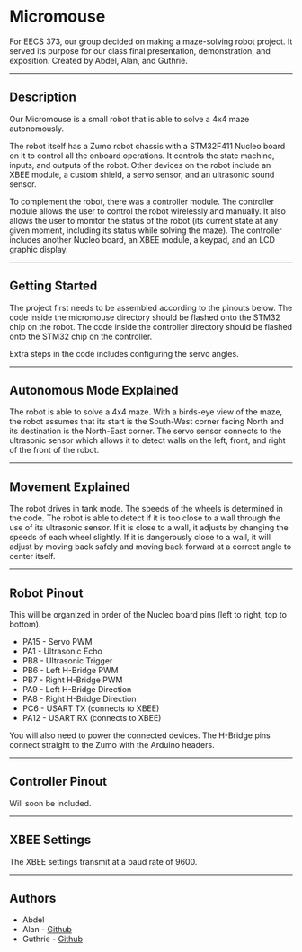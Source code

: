 # Micromouse

For EECS 373, our group decided on making a maze-solving robot project. It served its purpose for our class final presentation, demonstration, and exposition. Created by Abdel, Alan, and Guthrie.

---

## Description

Our Micromouse is a small robot that is able to solve a 4x4 maze autonomously. 

The robot itself has a Zumo robot chassis with a STM32F411 Nucleo board on it to control all the onboard operations. It controls the state machine, inputs, and outputs of the robot. Other devices on the robot include an XBEE module, a custom shield, a servo sensor, and an ultrasonic sound sensor.

To complement the robot, there was a controller module. The controller module allows the user to control the robot wirelessly and manually. It also allows the user to monitor the status of the robot (its current state at any given moment, including its status while solving the maze). The controller includes another Nucleo board, an XBEE module, a keypad, and an LCD graphic display. 

---

## Getting Started

The project first needs to be assembled according to the pinouts below.
The code inside the micromouse directory should be flashed onto the STM32 chip on the robot. The code inside the controller directory should be flashed onto the STM32 chip on the controller.

Extra steps in the code includes configuring the servo angles.

---

## Autonomous Mode Explained

The robot is able to solve a 4x4 maze. With a birds-eye view of the maze, the robot assumes that its start is the South-West corner facing North and its destination is the North-East corner. The servo sensor connects to the ultrasonic sensor which allows it to detect walls on the left, front, and right of the front of the robot.

---

## Movement Explained

The robot drives in tank mode. The speeds of the wheels is determined in the code. The robot is able to detect if it is too close to a wall through the use of its ultrasonic sensor. If it is close to a wall, it adjusts by changing the speeds of each wheel slightly. If it is dangerously close to a wall, it will adjust by moving back safely and moving back forward at a correct angle to center itself.

---

## Robot Pinout

This will be organized in order of the Nucleo board pins (left to right, top to bottom).

- PA15 - Servo PWM
- PA1 - Ultrasonic Echo 
- PB8 - Ultrasonic Trigger
- PB6 - Left H-Bridge PWM
- PB7 - Right H-Bridge PWM
- PA9 - Left H-Bridge Direction
- PA8 - Right H-Bridge Direction
- PC6 - USART TX (connects to XBEE)
- PA12 - USART RX (connects to XBEE)

You will also need to power the connected devices. The H-Bridge pins connect straight to the Zumo with the Arduino headers.

---

## Controller Pinout

Will soon be included.

---

## XBEE Settings

The XBEE settings transmit at a baud rate of 9600.

---

## Authors

- Abdel
- Alan - [Github](https://github.com/polishdudealan)
- Guthrie - [Github](https://github.com/tabiosg)

